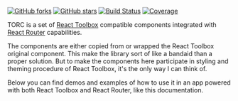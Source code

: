 [![GitHub forks](https://img.shields.io/github/forks/panjiesw/torc.svg?style=social&label=Fork)]() [![GitHub stars](https://img.shields.io/github/stars/panjiesw/torc.svg?style=social&label=Star)]() [![Build Status](https://img.shields.io/travis/panjiesw/torc/develop.svg?style=flat-square)](https://travis-ci.org/panjiesw/torc) [![Coverage](https://img.shields.io/codecov/c/github/panjiesw/torc/develop.svg?style=flat-square)](https://codecov.io/gh/panjiesw/torc)

TORC is a set of [React Toolbox](http://react-toolbox.com) compatible components integrated with [React Router](https://github.com/ReactTraining/react-router) capabilities.

The components are either copied from or wrapped the React Toolbox original component.
This make the library sort of like a bandaid than a proper solution.
But to make the components here participate in styling and theming procedure of React Toolbox, it's the only way I can think of.

Below you can find demos and examples of how to use it in an app powered with both React Toolbox and React Router,
like this documentation.
